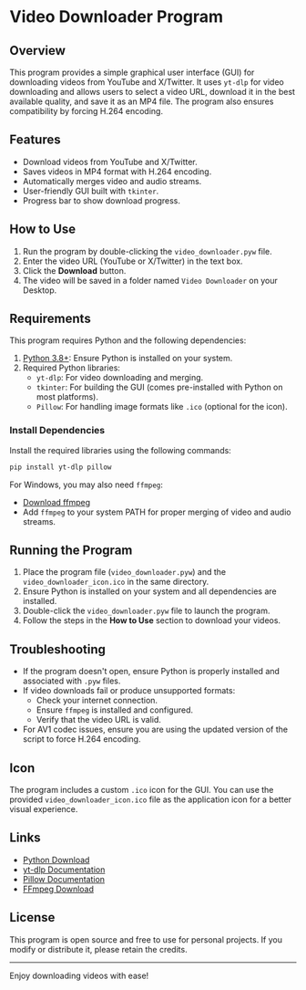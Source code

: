 # Video Downloader Program

## Overview
This program provides a simple graphical user interface (GUI) for downloading videos from YouTube and X/Twitter. It uses `yt-dlp` for video downloading and allows users to select a video URL, download it in the best available quality, and save it as an MP4 file. The program also ensures compatibility by forcing H.264 encoding.

## Features
- Download videos from YouTube and X/Twitter.
- Saves videos in MP4 format with H.264 encoding.
- Automatically merges video and audio streams.
- User-friendly GUI built with `tkinter`.
- Progress bar to show download progress.

## How to Use
1. Run the program by double-clicking the `video_downloader.pyw` file.
2. Enter the video URL (YouTube or X/Twitter) in the text box.
3. Click the **Download** button.
4. The video will be saved in a folder named `Video Downloader` on your Desktop.

## Requirements
This program requires Python and the following dependencies:

1. [Python 3.8+](https://www.python.org/downloads/): Ensure Python is installed on your system.
2. Required Python libraries:
   - `yt-dlp`: For video downloading and merging.
   - `tkinter`: For building the GUI (comes pre-installed with Python on most platforms).
   - `Pillow`: For handling image formats like `.ico` (optional for the icon).

### Install Dependencies
Install the required libraries using the following commands:
```bash
pip install yt-dlp pillow
```

For Windows, you may also need `ffmpeg`:
- [Download ffmpeg](https://ffmpeg.org/download.html)
- Add `ffmpeg` to your system PATH for proper merging of video and audio streams.

## Running the Program
1. Place the program file (`video_downloader.pyw`) and the `video_downloader_icon.ico` in the same directory.
2. Ensure Python is installed on your system and all dependencies are installed.
3. Double-click the `video_downloader.pyw` file to launch the program.
4. Follow the steps in the **How to Use** section to download your videos.

## Troubleshooting
- If the program doesn't open, ensure Python is properly installed and associated with `.pyw` files.
- If video downloads fail or produce unsupported formats:
  - Check your internet connection.
  - Ensure `ffmpeg` is installed and configured.
  - Verify that the video URL is valid.
- For AV1 codec issues, ensure you are using the updated version of the script to force H.264 encoding.

## Icon
The program includes a custom `.ico` icon for the GUI. You can use the provided `video_downloader_icon.ico` file as the application icon for a better visual experience.

## Links
- [Python Download](https://www.python.org/downloads/)
- [yt-dlp Documentation](https://github.com/yt-dlp/yt-dlp)
- [Pillow Documentation](https://pillow.readthedocs.io/)
- [FFmpeg Download](https://ffmpeg.org/download.html)

## License
This program is open source and free to use for personal projects. If you modify or distribute it, please retain the credits.

---

Enjoy downloading videos with ease!

